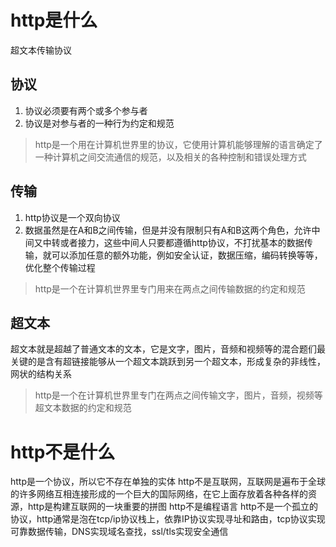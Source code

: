 # http是什么
超文本传输协议
## 协议
1. 协议必须要有两个或多个参与者
2. 协议是对参与者的一种行为约定和规范

> http是一个用在计算机世界里的协议，它使用计算机能够理解的语言确定了一种计算机之间交流通信的规范，以及相关的各种控制和错误处理方式

## 传输
1. http协议是一个双向协议
2. 数据虽然是在A和B之间传输，但是并没有限制只有A和B这两个角色，允许中间又中转或者接力，这些中间人只要都遵循http协议，不打扰基本的数据传输，就可以添加任意的额外功能，例如安全认证，数据压缩，编码转换等等，优化整个传输过程

>http是一个在计算机世界里专门用来在两点之间传输数据的约定和规范

## 超文本
超文本就是超越了普通文本的文本，它是文字，图片，音频和视频等的混合题们最关键的是含有超链接能够从一个超文本跳跃到另一个超文本，形成复杂的非线性，网状的结构关系

>http是一个在计算机世界里专门在两点之间传输文字，图片，音频，视频等超文本数据的约定和规范

# http不是什么
http是一个协议，所以它不存在单独的实体
http不是互联网，互联网是遍布于全球的许多网络互相连接形成的一个巨大的国际网络，在它上面存放着各种各样的资源，http是构建互联网的一块重要的拼图
http不是编程语言
http不是一个孤立的协议，http通常是泡在tcp/ip协议栈上，依靠IP协议实现寻址和路由，tcp协议实现可靠数据传输，DNS实现域名查找，ssl/tls实现安全通信